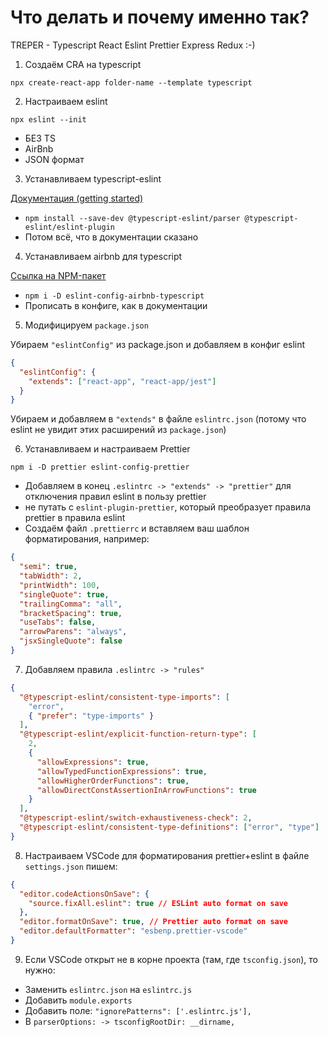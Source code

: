 # Что делать и почему именно так?

TREPER - Typescript React Eslint Prettier Express Redux :-)

1. Создаём CRA на typescript

`npx create-react-app folder-name --template typescript`

2. Настраиваем eslint

`npx eslint --init`

- БЕЗ TS
- AirBnb
- JSON формат

3. Устанавливаем typescript-eslint

[Документация (getting started)](https://typescript-eslint.io/getting-started)

- `npm install --save-dev @typescript-eslint/parser @typescript-eslint/eslint-plugin`
- Потом всё, что в документации сказано

4. Устанавливаем airbnb для typescript

[Ссылка на NPM-пакет](https://www.npmjs.com/package/eslint-config-airbnb-typescript)

- `npm i -D eslint-config-airbnb-typescript`
- Прописать в конфиге, как в документации

5. Модифицируем `package.json`

Убираем `"eslintConfig"` из package.json и добавляем в конфиг eslint

```json
{
  "eslintConfig": {
    "extends": ["react-app", "react-app/jest"]
  }
}
```

Убираем и добавляем в `"extends"` в файле `eslintrc.json` (потому что eslint не увидит этих расширений из `package.json`)

6. Устанавливаем и настраиваем Prettier

`npm i -D prettier eslint-config-prettier`

- Добавляем в конец `.eslintrc -> "extends" -> "prettier"` для отключения правил eslint в пользу prettier
- не путать с `eslint-plugin-prettier`, который преобразует правила prettier в правила eslint
- Создаём файл `.prettierrc` и вставляем ваш шаблон форматирования, например:

```json
{
  "semi": true,
  "tabWidth": 2,
  "printWidth": 100,
  "singleQuote": true,
  "trailingComma": "all",
  "bracketSpacing": true,
  "useTabs": false,
  "arrowParens": "always",
  "jsxSingleQuote": false
}
```

7. Добавляем правила `.eslintrc -> "rules"`

```json
{
  "@typescript-eslint/consistent-type-imports": [
    "error",
    { "prefer": "type-imports" }
  ],
  "@typescript-eslint/explicit-function-return-type": [
    2,
    {
      "allowExpressions": true,
      "allowTypedFunctionExpressions": true,
      "allowHigherOrderFunctions": true,
      "allowDirectConstAssertionInArrowFunctions": true
    }
  ],
  "@typescript-eslint/switch-exhaustiveness-check": 2,
  "@typescript-eslint/consistent-type-definitions": ["error", "type"]
}
```

8. Настраиваем VSCode для форматирования prettier+eslint в файле `settings.json` пишем:

```json
{
  "editor.codeActionsOnSave": {
    "source.fixAll.eslint": true // ESLint auto format on save
  },
  "editor.formatOnSave": true, // Prettier auto format on save
  "editor.defaultFormatter": "esbenp.prettier-vscode"
}
```

9. Если VSCode открыт не в корне проекта (там, где `tsconfig.json`), то нужно:

- Заменить `eslintrc.json` на `eslintrc.js`
- Добавить `module.exports`
- Добавить поле: `"ignorePatterns": ['.eslintrc.js'],`
- В `parserOptions: -> tsconfigRootDir: __dirname,`
